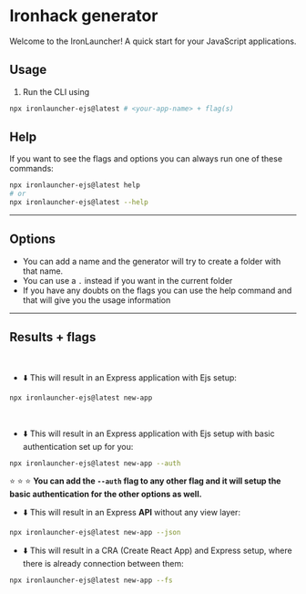 # Ironhack generator

Welcome to the IronLauncher! A quick start for your JavaScript applications.

## Usage

1. Run the CLI using

```sh
npx ironlauncher-ejs@latest # <your-app-name> + flag(s)
```

## Help

If you want to see the flags and options you can always run one of these commands:

```sh
npx ironlauncher-ejs@latest help
# or
npx ironlauncher-ejs@latest --help
```

---

## Options

- You can add a name and the generator will try to create a folder with that name.
- You can use a `.` instead if you want in the current folder
- If you have any doubts on the flags you can use the help command and that will give you the usage information

---

## Results + flags

<br>

- :arrow_down: This will result in an Express application with Ejs setup:

```sh
npx ironlauncher-ejs@latest new-app
```

<br>

- :arrow_down: This will result in an Express application with Ejs setup with basic authentication set up for you:

```sh
npx ironlauncher-ejs@latest new-app --auth
```

:star: :star: :star: **You can add the `--auth` flag to any other flag and it will setup the basic authentication for the other options as well.**

- :arrow_down: This will result in an Express **API** without any view layer:

```sh
npx ironlauncher-ejs@latest new-app --json
```

- :arrow_down: This will result in a CRA (Create React App) and Express setup, where there is already connection between them:

```sh
npx ironlauncher-ejs@latest new-app --fs
```

<br>
